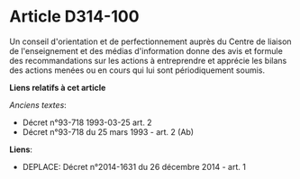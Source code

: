 # Article D314-100

Un conseil d'orientation et de perfectionnement auprès du            Centre de liaison de l'enseignement et des médias
d'information  donne des avis et formule des recommandations sur les actions à entreprendre et apprécie les bilans des
actions menées ou en cours qui lui sont périodiquement soumis.

**Liens relatifs à cet article**

_Anciens textes_:

  - Décret n°93-718 1993-03-25 art. 2
  - Décret n°93-718 du 25 mars 1993 - art. 2 (Ab)

**Liens**:

  - DEPLACE: Décret n°2014-1631 du 26 décembre 2014 - art. 1
